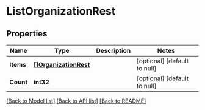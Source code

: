 # ListOrganizationRest

## Properties
Name | Type | Description | Notes
------------ | ------------- | ------------- | -------------
**Items** | [**[]OrganizationRest**](OrganizationRest.md) |  | [optional] [default to null]
**Count** | **int32** |  | [optional] [default to null]

[[Back to Model list]](../README.md#documentation-for-models) [[Back to API list]](../README.md#documentation-for-api-endpoints) [[Back to README]](../README.md)

